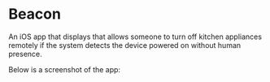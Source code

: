 # Beacon

An iOS app that displays that allows someone to turn off kitchen appliances remotely if the system detects the device powered on without human presence.

Below is a screenshot of the app:

